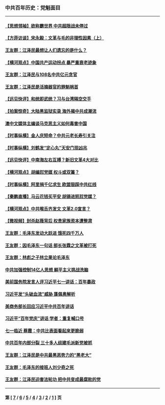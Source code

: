 ### 中共百年历史：党魁面目
---
#### [【思想领袖】欲称霸世界 中共超限战未停过](../../pages/nf1176107/n13745142.md?09010430) 
#### [【方菲访谈】宋永毅：文革与毛的非理性因素（上）](../../pages/nf1176107/n13469956.md?09010430) 
#### [王友群：江泽民最想让人们遗忘的是什么？](../../pages/nf1176107/n13408949.md?09010430) 
#### [【横河观点】中国共产运动拐点 暴严重衰老迹象](../../pages/nf1176107/n13388333.md?09010430) 
#### [王友群：江泽民与108名中共亿元贪官](../../pages/nf1176107/n13352358.md?09010430) 
#### [王友群：江泽民是活摘器官的罪魁祸首](../../pages/nf1176107/n13336903.md?09010430) 
#### [【远见快评】和统即武统？习与台湾隔空交手](../../pages/nf1176107/n13297739.md?09010430) 
#### [【拍案惊奇】大陆黑监狱实录 海外揭中共成潮流](../../pages/nf1176107/n13288853.md?09010430) 
#### [澳中文媒体主编谈马克思主义如何毒害中国](../../pages/nf1176107/n13257387.md?09010430) 
#### [【时事纵横】金人庆短命？中共元老长寿引关注](../../pages/nf1176107/n13217934.md?09010430) 
#### [【时事纵横】刘鹤发“定心丸”天安门现凶兆](../../pages/nf1176107/n13215416.md?09010430) 
#### [【远见快评】中南海左右互搏？新旧文革4大对比](../../pages/nf1176107/n13214745.md?09010430) 
#### [【横河观点】胡编怼党媒 权斗或双簧？](../../pages/nf1176107/n13210864.md?09010430) 
#### [【时事纵横】阿里捐千亿求生 欧盟狠踩中共红线](../../pages/nf1176107/n13206431.md?09010430) 
#### [【秦鹏直播】马云花钱买平安 胡锡进怒怼党媒？](../../pages/nf1176107/n13206392.md?09010430) 
#### [【横河观点】中共喉舌齐发文 文革2.0宣言？](../../pages/nf1176107/n13201248.md?09010430) 
#### [【微视频】封杀赵薇背后 权贵家族资本遭整肃](../../pages/nf1176107/n13197798.md?09010430) 
#### [王友群：毛泽东发动大跃进 饿死四千万人](../../pages/nf1176107/n13177158.md?09010430) 
#### [王友群：因毛泽东一句话 部长张霖之文革被打死](../../pages/nf1176107/n13161711.md?09010430) 
#### [王友群：林彪之子林立果论毛泽东](../../pages/nf1176107/n13128622.md?09010430) 
#### [中共加强控制14亿人思想 躺平主义挑战洗脑](../../pages/nf1176107/n13094299.md?09010430) 
#### [美前国务院发言人评习近平七一讲话：百年暴政](../../pages/nf1176107/n13066986.md?09010430) 
#### [习近平发“头破血流”威胁 蓬佩奥解析](../../pages/nf1176107/n13063604.md?09010430) 
#### [美商务部长回应习近平中共百年讲话](../../pages/nf1176107/n13062903.md?09010430) 
#### [习近平“百年党庆”讲话 学者：重复喊口号](../../pages/nf1176107/n13061411.md?09010430) 
#### [七一临近 蔡霞：中共比表面看起来更脆弱](../../pages/nf1176107/n13056418.md?09010430) 
#### [中共百年内部分裂 三十多人组建毛派新党被抓](../../pages/nf1176107/n13044023.md?09010430) 
#### [王友群：江泽民是中共最黑恶势力的“黑老大”](../../pages/nf1176107/n13022180.md?09010430) 
#### [王友群：毛泽东的接班人刘少奇之死](../../pages/nf1176107/n12991772.md?09010430) 
#### [王友群：江泽民迫害法轮功 把中共变成最腐败的党](../../pages/nf1176107/n12947347.md?09010430) 

---
#### 第 [ [7](./7.md?09010430) / [6](./6.md?09010430) / [5](./5.md?09010430) / [4](./4.md?09010430) / [3](./3.md?09010430) / [2](./2.md?09010430) / [1](./1.md?09010430) ] 页
